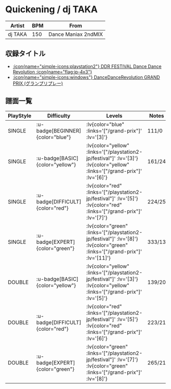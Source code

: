 # Quickening / dj TAKA

|Artist|BPM|From|
|------|---|----|
|dj TAKA|150|Dance Maniax 2ndMIX|

## 収録タイトル

- [ :icon{name="simple-icons:playstation2"} DDR FESTIVAL Dance Dance Revolution :icon{name="flag:jp-4x3"} ](/playstation2-jp/festival)
- [ :icon{name="simple-icons:windows"} DanceDanceRevolution GRAND PRIX (グランプリプレー)](/grand-prix)

## 譜面一覧

|PlayStyle|Difficulty|Levels|Notes|Movie|
|---------|----------|------|-----|-----|
|SINGLE| :u-badge[BEGINNER]{color="blue"} | :lv{color="blue" :links='["/grand-prix"]' :lv='[3]'} |111/0||
|SINGLE| :u-badge[BASIC]{color="yellow"} | :lv{color="yellow" :links='["/playstation2-jp/festival"]' :lv='[3]'}  :lv{color="yellow" :links='["/grand-prix"]' :lv='[6]'} |161/24||
|SINGLE| :u-badge[DIFFICULT]{color="red"} | :lv{color="red" :links='["/playstation2-jp/festival"]' :lv='[5]'}  :lv{color="red" :links='["/grand-prix"]' :lv='[7]'} |224/25||
|SINGLE| :u-badge[EXPERT]{color="green"} | :lv{color="green" :links='["/playstation2-jp/festival"]' :lv='[8]'}  :lv{color="green" :links='["/grand-prix"]' :lv='[11]'} |333/13||
|DOUBLE| :u-badge[BASIC]{color="yellow"} | :lv{color="yellow" :links='["/playstation2-jp/festival"]' :lv='[3]'}  :lv{color="yellow" :links='["/grand-prix"]' :lv='[5]'} |139/20||
|DOUBLE| :u-badge[DIFFICULT]{color="red"} | :lv{color="red" :links='["/playstation2-jp/festival"]' :lv='[5]'}  :lv{color="red" :links='["/grand-prix"]' :lv='[6]'} |223/21||
|DOUBLE| :u-badge[EXPERT]{color="green"} | :lv{color="green" :links='["/playstation2-jp/festival"]' :lv='[7]'}  :lv{color="green" :links='["/grand-prix"]' :lv='[8]'} |265/21||
